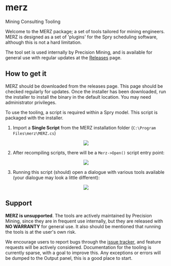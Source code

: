 # merz
Mining Consulting Tooling

Welcome to the MERZ package; a set of tools tailored for mining engineers.
MERZ is designed as a set of 'plugins' for the Spry scheduling software, although
this is not a hard limitation.

The tool set is used internally by Precision Mining, and is available for general use with
regular updates at the [Releases](https://github.com/precision-mining-consulting/merz/releases) page.

## How to get it

MERZ should be downloaded from the releases page. This page should be checked regularly for updates.
Once the installer has been downloaded, run the installer to install the binary in the default location.
You may need administrator privileges.

To use the tooling, a script is required within a Spry model. This script is packaged with the installer.

1. Import a **Single Script** from the MERZ installation folder (`C:\Program Files\merz\MERZ.cs`)

<p align="center">
<img src="https://user-images.githubusercontent.com/13831379/202963751-5b338288-1ce6-4b38-92b0-8ba5f1b926ad.png"/>
</p>

2. After recompiling scripts, there will be a `Merz->Open()` script entry point:

<p align="center">
<img src="https://user-images.githubusercontent.com/13831379/202963892-2d00858d-43ed-493e-9557-f99932b26027.png"/>
</p>

3. Running this script (should) open a dialogue with various tools available (your dialogue may look a little different):

<p align="center">
<img src="https://user-images.githubusercontent.com/13831379/202963994-8e270a77-88de-441b-9fdb-8e18f2ab7148.png"/>
</p>


## Support

**MERZ is unsupported**. The tools are actively maintained by Precision Mining, since they are in frequent use internally,
but they are released with **NO WARRANTY** for general use.
It also should be mentioned that running the tools is at the user's own risk.

We encourage users to report bugs through the [issue tracker](https://github.com/precision-mining-consulting/merz/issues),
and feature requests will be actively considered.
Documentation for the tooling is currently sparse, with a goal to improve this.
Any exceptions or errors will be dumped to the Output panel, this is a good place to start.
